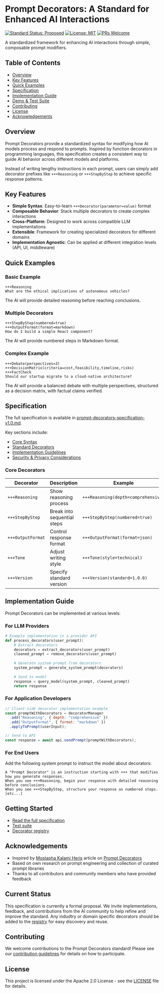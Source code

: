 # Prompt Decorators: A Standard for Enhanced AI Interactions


[![Standard Status: Proposed](https://img.shields.io/badge/Standard%20Status-Proposed-yellow.svg)](https://github.com/prompt-decorators/spec)
[![License: MIT](https://img.shields.io/badge/License-MIT-blue.svg)](LICENSE)
[![PRs Welcome](https://img.shields.io/badge/PRs-welcome-brightgreen.svg)](CONTRIBUTING.md)

A standardized framework for enhancing AI interactions through simple, composable prompt modifiers.

## Table of Contents

- [Overview](#overview)
- [Key Features](#key-features)
- [Quick Examples](#quick-examples)
- [Specification](#specification)
- [Implementation Guide](#implementation-guide)
- [Demo & Test Suite](#demo--test-suite)
- [Contributing](#contributing)
- [License](#license)
- [Acknowledgements](#acknowledgements)

## Overview

Prompt Decorators provide a standardized syntax for modifying how AI models process and respond to prompts. Inspired by function decorators in programming languages, this specification creates a consistent way to guide AI behavior across different models and platforms.

Instead of writing lengthy instructions in each prompt, users can simply add decorator prefixes like `+++Reasoning` or `+++StepByStep` to achieve specific response patterns.

## Key Features

- **Simple Syntax**: Easy-to-learn `+++Decorator(parameter=value)` format
- **Composable Behavior**: Stack multiple decorators to create complex interactions
- **Cross-Platform**: Designed to work across compatible LLM implementations
- **Extensible**: Framework for creating specialized decorators for different domains
- **Implementation Agnostic**: Can be applied at different integration levels (API, UI, middleware)

## Quick Examples

### Basic Example

```
+++Reasoning
What are the ethical implications of autonomous vehicles?
```

The AI will provide detailed reasoning before reaching conclusions.

### Multiple Decorators

```
+++StepByStep(numbered=true)
+++OutputFormat(format=markdown)
How do I build a simple React component?
```

The AI will provide numbered steps in Markdown format.

### Complex Example

```
+++Debate(perspectives=3)
+++DecisionMatrix(criteria=cost,feasibility,timeline,risks)
+++FactCheck
Should our startup migrate to a cloud-native architecture?
```

The AI will provide a balanced debate with multiple perspectives, structured as a decision matrix, with factual claims verified.

## Specification

The full specification is available in [prompt-decorators-specification-v1.0.md](prompt-decorators-specification-v1.0.md). 

Key sections include:

- [Core Syntax](docs/prompt-decorators-specification-v1.0.md#3-syntax-specification)
- [Standard Decorators](docs/prompt-decorators-specification-v1.0.md#4-categories-of-prompt-decorators)
- [Implementation Guidelines](docs/prompt-decorators-specification-v1.0.md#5-implementation-considerations)
- [Security & Privacy Considerations](docs/prompt-decorators-specification-v1.0.md#11-security-and-privacy-considerations)

### Core Decorators

| Decorator | Description | Example |
|-----------|-------------|---------|
| `+++Reasoning` | Show reasoning process | `+++Reasoning(depth=comprehensive)` |
| `+++StepByStep` | Break into sequential steps | `+++StepByStep(numbered=true)` |
| `+++OutputFormat` | Control response format | `+++OutputFormat(format=json)` |
| `+++Tone` | Adjust writing style | `+++Tone(style=technical)` |
| `+++Version` | Specify standard version | `+++Version(standard=1.0.0)` |

## Implementation Guide

Prompt Decorators can be implemented at various levels:

### For LLM Providers

```python
# Example implementation in a provider API
def process_decorators(user_prompt):
    # Extract decorators
    decorators = extract_decorators(user_prompt)
    cleaned_prompt = remove_decorators(user_prompt)
    
    # Generate system prompt from decorators
    system_prompt = generate_system_prompt(decorators)
    
    # Send to model
    response = query_model(system_prompt, cleaned_prompt)
    return response
```

### For Application Developers

```javascript
// Client-side decorator implementation example
const promptWithDecorators = decoratorManager
  .add("Reasoning", { depth: "comprehensive" })
  .add("OutputFormat", { format: "markdown" })
  .applyToPrompt(userInput);

// Send to API
const response = await api.sendPrompt(promptWithDecorators);
```

### For End Users

Add the following system prompt to instruct the model about decorators:

```
A "Prompt Decorator" is an instruction starting with +++ that modifies how you generate responses.
When you see +++Reasoning, begin your response with detailed reasoning before conclusions.
When you see +++StepByStep, structure your response as numbered steps.
[etc...]
```
## Getting Started

- [Read the full specification](docs/prompt-decorators-specification-v1.0.md)
- [Test suite](tests/)
- [Decorator registry](registry/)

## Acknowledgements

- Inspired by [Mostapha Kalami Heris](https://kalami.medium.com) article on [Prompt Decorators](https://kalami.medium.com/prompt-decorators-a-simple-way-to-improve-ai-responses-c3f3c2579a8c)
- Based on own research on prompt engineering and collection of curated prompt libraries
- Thanks to all contributors and community members who have provided feedback

## Current Status

This specification is currently a formal proposal. We invite implementations, feedback, and contributions from the AI community to help refine and improve the standard.
Any indudtry or domain specific decorators should be added to the [registry](registry/) for easy discovery and reuse.


## Contributing

We welcome contributions to the Prompt Decorators standard! Please see our [contribution guidelines](CONTRIBUTING.md) for details on how to participate.

## License

This project is licensed under the Apache 2.0 License - see the [LICENSE](LICENSE) file for details.
